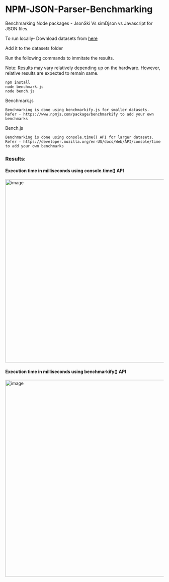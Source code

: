 # NPM-JSON-Parser-Benchmarking

Benchmarking Node packages - JsonSki Vs simDjson vs Javascript for JSON files.

To run locally-
Download datasets from [here](https://drive.google.com/drive/folders/185SH188MJmmm-QTd14_8gq5QD-gyouNW?usp=share_link)

Add it to the datasets folder

Run the following commands to immitate the results.

Note: Results may vary relatively depending up on the hardware. However, relative results are expected to remain same.
```
npm install
node benchmark.js 
node bench.js
```

Benchmark.js
```
Benchmarking is done using benchmarkify.js for smaller datasets.
Refer - https://www.npmjs.com/package/benchmarkify to add your own benchmarks
```

Bench.js
```
Benchmarking is done using console.time() API for larger datasets.
Refer - https://developer.mozilla.org/en-US/docs/Web/API/console/time to add your own benchmarks
```
 
### Results:
#### Execution time in milliseconds using console.time() API
<img width="581" alt="image" src="https://user-images.githubusercontent.com/55717003/208541162-791e6ff4-31bf-4353-9dae-06e57ab76d91.png">

#### Execution time in milliseconds using benchmarkify() API
<img width="624" alt="image" src="https://user-images.githubusercontent.com/55717003/208541722-f4e3a358-8150-42ff-843d-38f02e98c8e9.png">
